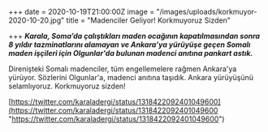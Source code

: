+++
date = 2020-10-19T21:00:00Z
image = "/images/uploads/korkmuyor-2020-10-20.jpg"
title = "Madenciler Geliyor! Korkmuyoruz Sizden"

+++
**_Karala, Soma’da çalıştıkları maden ocağının kapatılmasından sonra 8 yıldır tazminatlarını alamayan ve Ankara’ya yürüyüşe geçen Somalı maden işçileri için Olgunlar'da bulunan madenci anıtına pankart astık._**

Direnişteki Somalı madenciler, tüm engellemelere rağmen Ankara'ya yürüyor. Sözlerini Olgunlar'a, madenci anıtına taşıdık. Ankara yürüyüşünü selamlıyoruz. Korkmuyoruz sizden!

[https://twitter.com/karaladergi/status/1318422092401049600](https://twitter.com/karaladergi/status/1318422092401049600 "https://twitter.com/karaladergi/status/1318422092401049600")